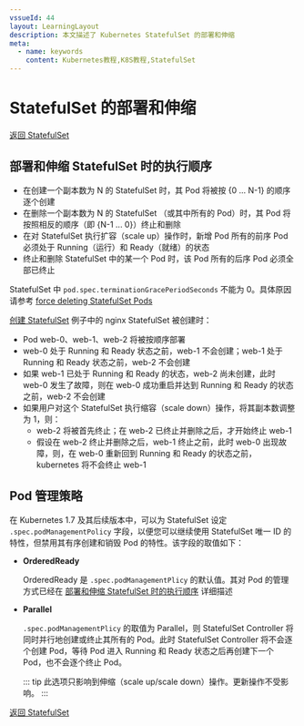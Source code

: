 ```yaml
---
vssueId: 44
layout: LearningLayout
description: 本文描述了 Kubernetes StatefulSet 的部署和伸缩
meta:
  - name: keywords
    content: Kubernetes教程,K8S教程,StatefulSet
---
```


# StatefulSet 的部署和伸缩

<AdSenseTitle/>

[返回 StatefulSet](./)

## 部署和伸缩 StatefulSet 时的执行顺序

* 在创建一个副本数为 N 的 StatefulSet 时，其 Pod 将被按 {0 ... N-1} 的顺序逐个创建
* 在删除一个副本数为 N 的 StatefulSet （或其中所有的 Pod）时，其 Pod 将按照相反的顺序（即 {N-1 ... 0}）终止和删除
* 在对 StatefulSet 执行扩容（scale up）操作时，新增 Pod 所有的前序 Pod 必须处于 Running（运行）和 Ready（就绪）的状态
* 终止和删除 StatefulSet 中的某一个 Pod 时，该 Pod 所有的后序 Pod 必须全部已终止

StatefulSet 中 `pod.spec.terminationGracePeriodSeconds` 不能为 0。具体原因请参考 [force deleting StatefulSet Pods](https://kubernetes.io/docs/tasks/run-application/force-delete-stateful-set-pod/)

[创建 StatefulSet](./basics.html) 例子中的 nginx StatefulSet 被创建时：
* Pod web-0、web-1、web-2 将被按顺序部署
* web-0 处于 Running 和 Ready 状态之前，web-1 不会创建；web-1 处于 Running 和 Ready 状态之前，web-2 不会创建
* 如果 web-1 已处于 Running 和 Ready 的状态，web-2 尚未创建，此时 web-0 发生了故障，则在 web-0 成功重启并达到 Running 和 Ready 的状态之前，web-2 不会创建
* 如果用户对这个 StatefulSet 执行缩容（scale down）操作，将其副本数调整为 1，则：
  * web-2 将被首先终止；在 web-2 已终止并删除之后，才开始终止 web-1
  * 假设在 web-2 终止并删除之后，web-1 终止之前，此时 web-0 出现故障，则，在 web-0 重新回到 Running 和 Ready 的状态之前，kubernetes 将不会终止 web-1

## Pod 管理策略

在 Kubernetes 1.7 及其后续版本中，可以为 StatefulSet 设定 `.spec.podManagementPolicy` 字段<Badge text="Kuboard 暂不支持" type="warn"/>，以便您可以继续使用 StatefulSet 唯一 ID 的特性，但禁用其有序创建和销毁 Pod 的特性。该字段的取值如下：

* **OrderedReady**
  
  OrderedReady 是 `.spec.podManagementPlicy` 的默认值。其对 Pod 的管理方式已经在 [部署和伸缩 StatefulSet 时的执行顺序](./scaling.html#部署和伸缩-statefulset-时的执行顺序) 详细描述

* **Parallel**

  `.spec.podManagementPlicy` 的取值为 Parallel，则 StatefulSet Controller 将同时并行地创建或终止其所有的 Pod。此时 StatefulSet Controller 将不会逐个创建 Pod，等待 Pod 进入 Running 和 Ready 状态之后再创建下一个 Pod，也不会逐个终止 Pod。

  ::: tip
  此选项只影响到伸缩（scale up/scale down）操作。更新操作不受影响。
  :::

[返回 StatefulSet](./)
